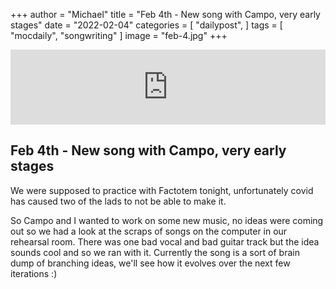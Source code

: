 +++
author = "Michael"
title = "Feb 4th - New song with Campo, very early stages"
date = "2022-02-04"
categories = [
  "dailypost",
]
tags = [
  "mocdaily",
  "songwriting"
]
image = "feb-4.jpg"
+++

<iframe style="border: 0; width: 100%; height: 120px;" src="https://bandcamp.com/EmbeddedPlayer/album=535037396/size=large/bgcol=ffffff/linkcol=0687f5/tracklist=false/artwork=small/track=2066788448/transparent=true/" seamless><a href="https://michaeloc.bandcamp.com/album/mocdaily-music-in-progress">#mocdaily - music in progress by Michael O&#39;Connell</a></iframe>

## Feb 4th - New song with Campo, very early stages
We were supposed to practice with Factotem tonight, unfortunately covid has caused two of the lads to not be able to make it.

So Campo and I wanted to work on some new music, no ideas were coming out so we had a look at the scraps of songs on the computer in our rehearsal room. There was one bad vocal and bad guitar track but the idea sounds cool and so we ran with it. Currently the song is a sort of brain dump of branching ideas, we'll see how it evolves over the next few iterations :)